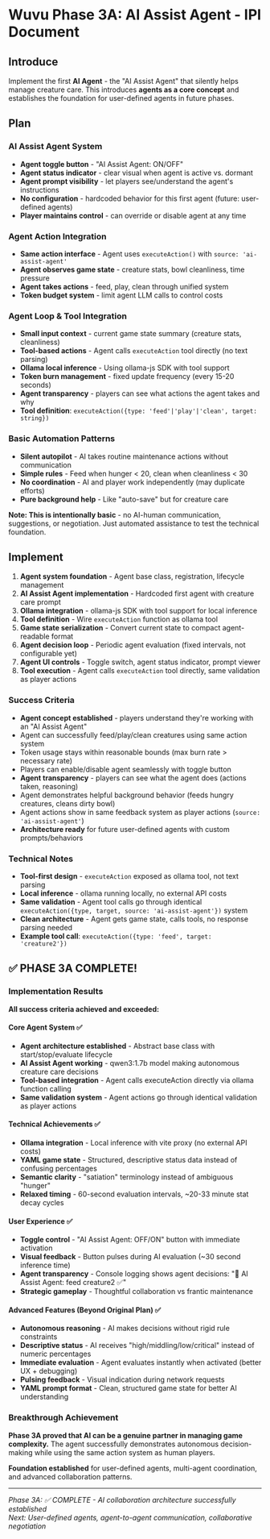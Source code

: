 # Wuvu Phase 3A: AI Assist Agent - IPI Document

## Introduce
Implement the first **AI Agent** - the "AI Assist Agent" that silently helps manage creature care. This introduces **agents as a core concept** and establishes the foundation for user-defined agents in future phases.

## Plan

### AI Assist Agent System
- **Agent toggle button** - "AI Assist Agent: ON/OFF" 
- **Agent status indicator** - clear visual when agent is active vs. dormant
- **Agent prompt visibility** - let players see/understand the agent's instructions
- **No configuration** - hardcoded behavior for this first agent (future: user-defined agents)
- **Player maintains control** - can override or disable agent at any time

### Agent Action Integration  
- **Same action interface** - Agent uses `executeAction()` with `source: 'ai-assist-agent'`
- **Agent observes game state** - creature stats, bowl cleanliness, time pressure
- **Agent takes actions** - feed, play, clean through unified system
- **Token budget system** - limit agent LLM calls to control costs

### Agent Loop & Tool Integration
- **Small input context** - current game state summary (creature stats, cleanliness)
- **Tool-based actions** - Agent calls `executeAction` tool directly (no text parsing)
- **Ollama local inference** - Using ollama-js SDK with tool support
- **Token burn management** - fixed update frequency (every 15-20 seconds)
- **Agent transparency** - players can see what actions the agent takes and why
- **Tool definition**: `executeAction({type: 'feed'|'play'|'clean', target: string})`

### Basic Automation Patterns
- **Silent autopilot** - AI takes routine maintenance actions without communication
- **Simple rules** - Feed when hunger < 20, clean when cleanliness < 30
- **No coordination** - AI and player work independently (may duplicate efforts)
- **Pure background help** - Like "auto-save" but for creature care

**Note: This is intentionally basic** - no AI-human communication, suggestions, or negotiation. Just automated assistance to test the technical foundation.

## Implement
1. **Agent system foundation** - Agent base class, registration, lifecycle management
2. **AI Assist Agent implementation** - Hardcoded first agent with creature care prompt
3. **Ollama integration** - ollama-js SDK with tool support for local inference
4. **Tool definition** - Wire `executeAction` function as ollama tool
5. **Game state serialization** - Convert current state to compact agent-readable format
6. **Agent decision loop** - Periodic agent evaluation (fixed intervals, not configurable yet)
7. **Agent UI controls** - Toggle switch, agent status indicator, prompt viewer
8. **Tool execution** - Agent calls `executeAction` tool directly, same validation as player actions

### Success Criteria
- **Agent concept established** - players understand they're working with an "AI Assist Agent"
- Agent can successfully feed/play/clean creatures using same action system  
- Token usage stays within reasonable bounds (max burn rate > necessary rate)
- Players can enable/disable agent seamlessly with toggle button
- **Agent transparency** - players can see what the agent does (actions taken, reasoning)
- Agent demonstrates helpful background behavior (feeds hungry creatures, cleans dirty bowl)
- Agent actions show in same feedback system as player actions (`source: 'ai-assist-agent'`)
- **Architecture ready** for future user-defined agents with custom prompts/behaviors

### Technical Notes
- **Tool-first design** - `executeAction` exposed as ollama tool, not text parsing
- **Local inference** - ollama running locally, no external API costs
- **Same validation** - Agent tool calls go through identical `executeAction({type, target, source: 'ai-assist-agent'})` system
- **Clean architecture** - Agent gets game state, calls tools, no response parsing needed
- **Example tool call**: `executeAction({type: 'feed', target: 'creature2'})`

## ✅ PHASE 3A COMPLETE!

### Implementation Results
**All success criteria achieved and exceeded:**

#### Core Agent System ✅
- **Agent architecture established** - Abstract base class with start/stop/evaluate lifecycle
- **AI Assist Agent working** - qwen3:1.7b model making autonomous creature care decisions  
- **Tool-based integration** - Agent calls executeAction directly via ollama function calling
- **Same validation system** - Agent actions go through identical validation as player actions

#### Technical Achievements ✅  
- **Ollama integration** - Local inference with vite proxy (no external API costs)
- **YAML game state** - Structured, descriptive status data instead of confusing percentages
- **Semantic clarity** - "satiation" terminology instead of ambiguous "hunger"
- **Relaxed timing** - 60-second evaluation intervals, ~20-33 minute stat decay cycles

#### User Experience ✅
- **Toggle control** - "AI Assist Agent: OFF/ON" button with immediate activation
- **Visual feedback** - Button pulses during AI evaluation (~30 second inference time)  
- **Agent transparency** - Console logging shows agent decisions: "🤖 AI Assist Agent: feed creature2 ✅"
- **Strategic gameplay** - Thoughtful collaboration vs frantic maintenance

#### Advanced Features (Beyond Original Plan) ✅
- **Autonomous reasoning** - AI makes decisions without rigid rule constraints  
- **Descriptive status** - AI receives "high/middling/low/critical" instead of numeric percentages
- **Immediate evaluation** - Agent evaluates instantly when activated (better UX + debugging)
- **Pulsing feedback** - Visual indication during network requests
- **YAML prompt format** - Clean, structured game state for better AI understanding

### Breakthrough Achievement
**Phase 3A proved that AI can be a genuine partner in managing game complexity.** The agent successfully demonstrates autonomous decision-making while using the same action system as human players.

**Foundation established** for user-defined agents, multi-agent coordination, and advanced collaboration patterns.

---
*Phase 3A: ✅ COMPLETE - AI collaboration architecture successfully established*  
*Next: User-defined agents, agent-to-agent communication, collaborative negotiation*